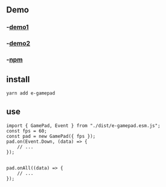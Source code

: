 ## Demo

### -[demo1](https://e-gamepad.vercel.app/move.html)
### -[demo2](https://e-gamepad.vercel.app/index.html)
### -[npm](https://www.npmjs.com/package/e-gamepad)

## install

```
yarn add e-gamepad
```

## use

```
import { GamePad, Event } from "./dist/e-gamepad.esm.js";
const fps = 60;
const pad = new GamePad({ fps });
pad.on(Event.Down, (data) => {
    // ...
});


pad.onAll((data) => {
    // ...
});
```
